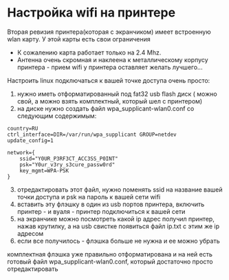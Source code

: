 # Настройка wifi на принтере
Вторая ревизия принтера(которая с экранчиком) имеет встроенную wlan карту. У этой карты есть свои ограничения
- К сожалению карта работает только на 2.4 Mhz.
- Антенна очень скромная и наклеена к металлическому корпусу принтера - прием wifi у принтера оставляет желать лучшего...

Настроить linux подключаться к вашей точке доступа очень просто:

1. нужно иметь отформатированный под fat32 usb flash диск ( можно свой, а можно взять комплектный, который шел с принтером)
2. на диске нужно создать файл wpa_supplicant-wlan0.conf со следующим содержимым:

```
country=RU
ctrl_interface=DIR=/var/run/wpa_supplicant GROUP=netdev
update_config=1

network={
    ssid="Y0UR_P3RF3CT_ACC3SS_P0INT"
    psk="Y0ur_v3ry_s3cure_passw0rd"
    key_mgmt=WPA-PSK
}
```
 
3. отредактировать этот файл, нужно поменять ssid на название вашей точки доступа и psk на пароль к вашей сети wifi
4. вставить эту флэшку в один из usb портов принтера, включить принтер - и вуаля - принтер подключиться к вашей сети
5. на экранчике можно посмотреть какой ip адрес получил принтер, нажав крутилку, а на usb свистке появиться файл ip.txt
c этим же ip адресом
6. если все получилось - флэшка больше не нужна и ее можно убрать

комплектная флэшка уже правильно отформатирована и на ней есть готовый файл wpa_supplicant-wlan0.conf, который достаточно 
просто отредактировать

